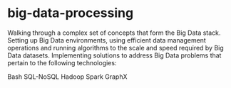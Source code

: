 # big-data-processing

Walking through a complex set of concepts that form the Big Data stack. Setting up Big Data environments, using efficient data management operations and running algorithms to the scale and speed required by Big Data datasets. Implementing solutions to address Big Data problems that pertain to the following technologies:

Bash
SQL-NoSQL
Hadoop
Spark
GraphX
